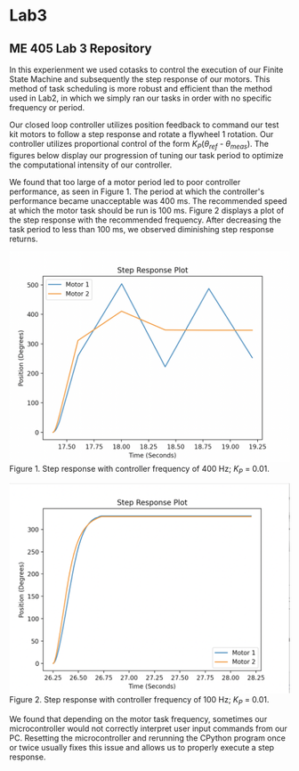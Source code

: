 # Lab3
## ME 405 Lab 3 Repository

In this experienment we used cotasks to control the execution of our Finite State Machine
and subsequently the step response of our motors. This method of task scheduling is more
robust and efficient than the method used in Lab2, in which we simply ran our tasks in
order with no specific frequency or period. 

Our closed loop controller utilizes position feedback to command our test kit motors
to follow a step response and rotate a flywheel 1 rotation. Our controller utilizes proportional control of the form
*K<sub>P</sub>*(*&theta;<sub>ref</sub>* - *&theta;<sub>meas</sub>*). The figures below 
display our progression of tuning our task period to optimize the computational intensity
of our controller.

We found that too large of a motor period led to poor controller performance, as seen in
Figure 1. The period at which the controller's performance became unacceptable was 400
ms. The recommended speed at which the motor task should be run is 100 ms. Figure 2 displays
a plot of the step response with the recommended frequency. After decreasing the task period
to less than 100 ms, we observed diminishing step response returns.

![Step response with motor task frequency of 400 ms](Kp=0.01{PER=400}.png)
<br>
Figure 1. Step response with controller frequency of 400 Hz; *K<sub>P</sub>* = 0.01. 

![Step response with motor task frequnecy of 100 ms](Kp=0.01.png)
<br>
Figure 2. Step response with controller frequency of 100 Hz; *K<sub>P</sub>* = 0.01.

We found that depending on the motor task frequency, sometimes our microcontroller would not correctly interpret user input commands
from our PC. Resetting the microcontroller and rerunning the CPython program once or twice usually fixes this issue and allows us to
properly execute a step response.